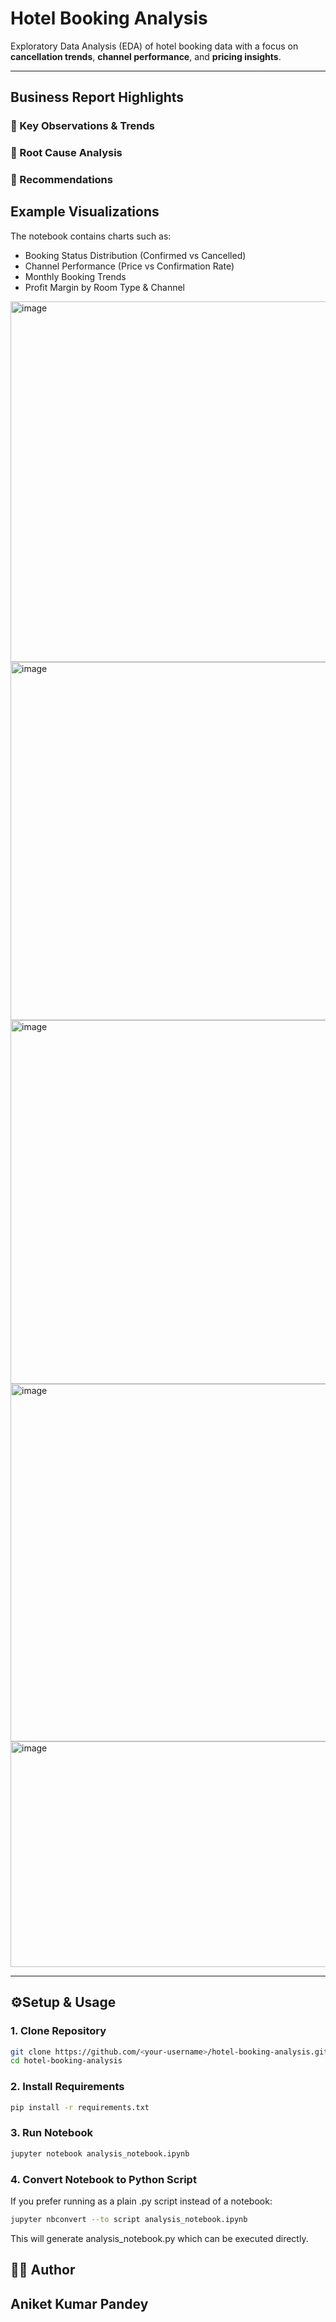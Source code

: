 # Hotel Booking Analysis

Exploratory Data Analysis (EDA) of hotel booking data with a focus on **cancellation trends**, **channel performance**, and **pricing insights**. 

---


## Business Report Highlights

### 🔹 Key Observations & Trends

### 🔹 Root Cause Analysis

### 🔹 Recommendations


## Example Visualizations

The notebook contains charts such as:
- Booking Status Distribution (Confirmed vs Cancelled)  
- Channel Performance (Price vs Confirmation Rate)  
- Monthly Booking Trends  
- Profit Margin by Room Type & Channel  

<img width="818" height="577" alt="image" src="https://github.com/user-attachments/assets/93f0af9c-39a9-4f10-8c6f-1893b229f2b1" />

<img width="973" height="573" alt="image" src="https://github.com/user-attachments/assets/d217abcf-8429-4348-b52c-811e4250e677" />

<img width="953" height="582" alt="image" src="https://github.com/user-attachments/assets/da8511e8-f9aa-4f2a-affd-41004d932192" />

<img width="1087" height="572" alt="image" src="https://github.com/user-attachments/assets/48ca55af-4c20-4324-b438-40854f8466e0" />

<img width="1141" height="361" alt="image" src="https://github.com/user-attachments/assets/8c2f54ba-0445-48d7-a928-a81c5aa33432" />

---

## ⚙Setup & Usage

### 1. Clone Repository
```bash
git clone https://github.com/<your-username>/hotel-booking-analysis.git
cd hotel-booking-analysis
```

### 2. Install Requirements
```bash
pip install -r requirements.txt
```

### 3. Run Notebook
```bash
jupyter notebook analysis_notebook.ipynb
```

### 4. Convert Notebook to Python Script
If you prefer running as a plain .py script instead of a notebook:
```bash
jupyter nbconvert --to script analysis_notebook.ipynb
```
This will generate analysis_notebook.py which can be executed directly.

## 👨‍💻 Author
## Aniket Kumar Pandey
